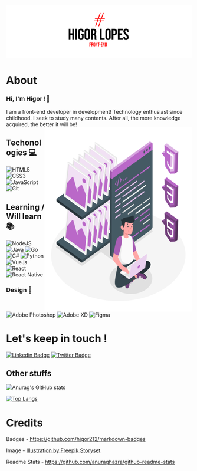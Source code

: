![Identidade Visual](https://github.com/higor212/higor212/blob/main/IDv.png?raw=true)

# About

### Hi, I'm Higor !👋
I am a front-end developer in development! Technology enthusiast since childhood. I seek to study many contents. After all, the more knowledge acquired, the better it will be!
<img align="right" src="https://raw.githubusercontent.com/higor212/higor212/a75173e74f94257d7f749954254ec38c916be2a4/Static%20assets-amico.svg" width="400" height="500" />

## Techonologies 💻
<img alt="HTML5" src="https://img.shields.io/badge/html5%20-%23E34F26.svg?&style=for-the-badge&logo=html5&logoColor=white"/>
<img alt="CSS3" src="https://img.shields.io/badge/css3%20-%231572B6.svg?&style=for-the-badge&logo=css3&logoColor=white"/>
<img alt="JavaScript" src="https://img.shields.io/badge/javascript%20-%23323330.svg?&style=for-the-badge&logo=javascript&logoColor=%23F7DF1E"/>
<img alt="Git" src="https://img.shields.io/badge/git%20-%23F05033.svg?&style=for-the-badge&logo=git&logoColor=white"/>

## Learning / Will learn 📚
<span>
<img alt="NodeJS" src="https://img.shields.io/badge/node.js%20-%2343853D.svg?&style=for-the-badge&logo=node.js&logoColor=white"/>
<img alt="Java" src="https://img.shields.io/badge/java-%23ED8B00.svg?&style=for-the-badge&logo=java&logoColor=white"/>
<img alt="Go" src="https://img.shields.io/badge/go-%2300ADD8.svg?&style=for-the-badge&logo=go&logoColor=white"/>
<img alt="C#" src="https://img.shields.io/badge/c%23%20-%23239120.svg?&style=for-the-badge&logo=c-sharp&logoColor=white"/>
<img alt="Python" src="https://img.shields.io/badge/python%20-%2314354C.svg?&style=for-the-badge&logo=python&logoColor=white"/>
<img alt="Vue.js" src="https://img.shields.io/badge/vue.js%20-%2335495e.svg?&style=for-the-badge&logo=vue.js&logoColor=%234FC08D"/>
<img alt="React" src="https://img.shields.io/badge/react%20-%2320232a.svg?&style=for-the-badge&logo=react&logoColor=%2361DAFB"/>
<img alt="React Native" src="https://img.shields.io/badge/react_native%20-%2320232a.svg?&style=for-the-badge&logo=react&logoColor=%2361DAFB"/>
</span>

### Design 🌟
<img alt="Adobe Photoshop" src="https://img.shields.io/badge/adobe%20photoshop%20-%2331A8FF.svg?&style=for-the-badge&logo=adobe%20photoshop&logoColor=white"/>
<img alt="Adobe XD" src="https://img.shields.io/badge/adobe%20xd%20-%23FF26BE.svg?&style=for-the-badge&logo=adobe%20xd&logoColor=white"/>
<img alt="Figma" src="https://img.shields.io/badge/figma%20-%23F24E1E.svg?&style=for-the-badge&logo=figma&logoColor=white"/>

# Let's keep in touch !

[![Linkedin Badge](https://img.shields.io/badge/-LinkedIn-blue?style=for-the-badge&logo=Linkedin&logoColor=white&link=https://www.linkedin.com/in/goulartgb/)](https://www.linkedin.com/in/higorl/)
[![Twitter Badge](https://img.shields.io/badge/-Twitter-1ca0f1?style=for-the-badge&labelColor=1ca0f1&logo=twitter&logoColor=white&link=https://twitter.com/inthedarkhell)](https://twitter.com/inthedarkhell)


## Other stuffs
![Anurag's GitHub stats](https://github-readme-stats.vercel.app/api?username=higor212&show_icons=true&theme=ocean_dark)

[![Top Langs](https://github-readme-stats.vercel.app/api/top-langs/?username=higor212&layout=compact)](https://github.com/anuraghazra/github-readme-stats)

# Credits 
Badges - https://github.com/higor212/markdown-badges

Image - <a href="https://storyset.com/web">Illustration by Freepik Storyset</a>

Readme Stats - https://github.com/anuraghazra/github-readme-stats

